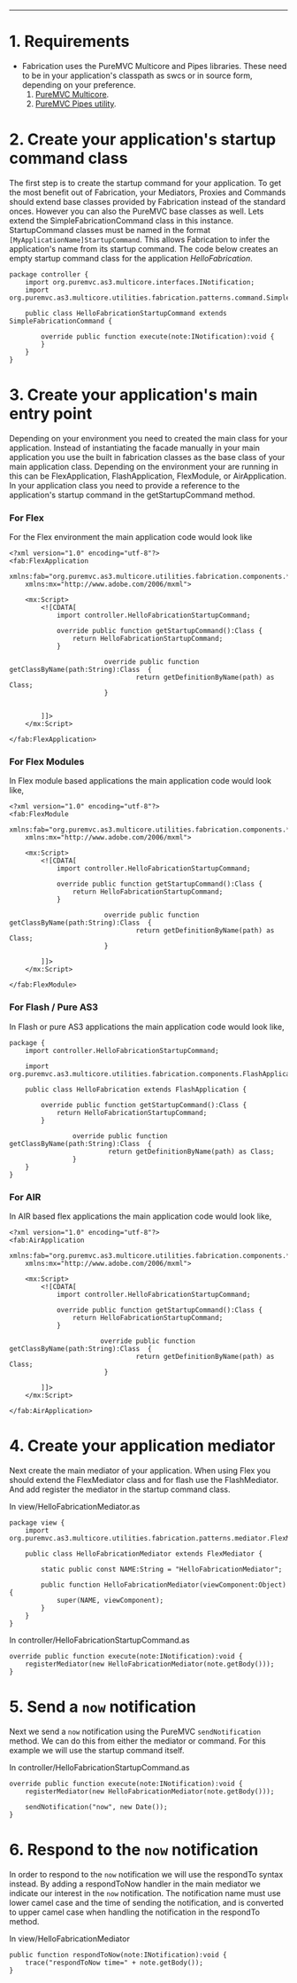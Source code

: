 


---


# 1. Requirements #
  * Fabrication uses the PureMVC Multicore and Pipes libraries. These need to be in your application's classpath as swcs or in source form, depending on your preference.
    1. [PureMVC Multicore](http://trac.puremvc.org/PureMVC_AS3_MultiCore).
    1. [PureMVC Pipes utility](http://trac.puremvc.org/Utility_AS3_MultiCore_Pipes).

# 2. Create your application's startup command class #
The first step is to create the startup command for your application. To get the most benefit out of Fabrication, your Mediators, Proxies and Commands should extend base classes provided by Fabrication instead of the standard onces. However you can also the PureMVC base classes as well. Lets extend the SimpleFabricationCommand class in this instance. StartupCommand classes must be named in the format `[MyApplicationName]StartupCommand`. This allows Fabrication to infer the application's name from its startup command. The code below creates an empty startup command class for the application _HelloFabrication_.

```
package controller {
	import org.puremvc.as3.multicore.interfaces.INotification;
	import org.puremvc.as3.multicore.utilities.fabrication.patterns.command.SimpleFabricationCommand;	

	public class HelloFabricationStartupCommand extends SimpleFabricationCommand {

		override public function execute(note:INotification):void {
		}
	}
}
```

# 3. Create your application's main entry point #
Depending on your environment you need to created the main class for your application. Instead of instantiating the facade manually in your main application you use the built in fabrication classes as the base class of your main application class. Depending on the environment your are running in this can be FlexApplication, FlashApplication, FlexModule, or AirApplication. In your application class you need to provide a reference to the application's startup command in the getStartupCommand method.

### For Flex ###
For the Flex environment the main application code would look like
```
<?xml version="1.0" encoding="utf-8"?>
<fab:FlexApplication
	xmlns:fab="org.puremvc.as3.multicore.utilities.fabrication.components.*" 
	xmlns:mx="http://www.adobe.com/2006/mxml">
	
	<mx:Script>
		<![CDATA[
			import controller.HelloFabricationStartupCommand;
			
			override public function getStartupCommand():Class {
				return HelloFabricationStartupCommand;
			}
                        
                        override public function getClassByName(path:String):Class  {
                                return getDefinitionByName(path) as Class;
                        }

			
		]]>
	</mx:Script>
	
</fab:FlexApplication>
```

### For Flex Modules ###
In Flex module based applications the main application code would look like,
```
<?xml version="1.0" encoding="utf-8"?>
<fab:FlexModule
	xmlns:fab="org.puremvc.as3.multicore.utilities.fabrication.components.*" 
	xmlns:mx="http://www.adobe.com/2006/mxml">
	
	<mx:Script>
		<![CDATA[
			import controller.HelloFabricationStartupCommand;
			
			override public function getStartupCommand():Class {
				return HelloFabricationStartupCommand;
			}

                        override public function getClassByName(path:String):Class  {
                                return getDefinitionByName(path) as Class;
                        }
			
		]]>
	</mx:Script>
	
</fab:FlexModule>
```

### For Flash / Pure AS3 ###
In Flash or pure AS3 applications the main application code would look like,
```
package {
	import controller.HelloFabricationStartupCommand;

	import org.puremvc.as3.multicore.utilities.fabrication.components.FlashApplication;		

	public class HelloFabrication extends FlashApplication {

		override public function getStartupCommand():Class {
			return HelloFabricationStartupCommand;
		}

                override public function getClassByName(path:String):Class  {
                         return getDefinitionByName(path) as Class;
                }
	}
}
```

### For AIR ###
In AIR based flex applications the main application code would look like,
```
<?xml version="1.0" encoding="utf-8"?>
<fab:AirApplication
	xmlns:fab="org.puremvc.as3.multicore.utilities.fabrication.components.*" 
	xmlns:mx="http://www.adobe.com/2006/mxml">
	
	<mx:Script>
		<![CDATA[
			import controller.HelloFabricationStartupCommand;
			
			override public function getStartupCommand():Class {
				return HelloFabricationStartupCommand;
			}

                       override public function getClassByName(path:String):Class  {
                                return getDefinitionByName(path) as Class;
                        }
			
		]]>
	</mx:Script>
	
</fab:AirApplication>
```

# 4. Create your application mediator #
Next create the main mediator of your application. When using Flex you should extend the FlexMediator class and for flash use the FlashMediator. And add register the mediator in the startup command class.

In view/HelloFabricationMediator.as
```
package view {
	import org.puremvc.as3.multicore.utilities.fabrication.patterns.mediator.FlexMediator;		

	public class HelloFabricationMediator extends FlexMediator {

		static public const NAME:String = "HelloFabricationMediator";

		public function HelloFabricationMediator(viewComponent:Object) {
			super(NAME, viewComponent);
		}
	}
}
```

In controller/HelloFabricationStartupCommand.as
```
override public function execute(note:INotification):void {
	registerMediator(new HelloFabricationMediator(note.getBody()));
}
```

# 5. Send a `now` notification #
Next we send a `now` notification using the PureMVC `sendNotification` method. We can do this from either the mediator or command. For this example we will use the startup command itself.

In controller/HelloFabricationStartupCommand.as
```
override public function execute(note:INotification):void {
	registerMediator(new HelloFabricationMediator(note.getBody()));
	
	sendNotification("now", new Date());
}
```

# 6. Respond to the `now` notification #
In order to respond to the `now` notification we will use the respondTo syntax instead. By adding a respondToNow handler in the main mediator we indicate our interest in the `now` notification. The notification name must use lower camel case and the time of sending the notification, and is converted to upper camel case when handling the notification in the respondTo method.

In view/HelloFabricationMediator
```
public function respondToNow(note:INotification):void {
	trace("respondToNow time=" + note.getBody());
}
```